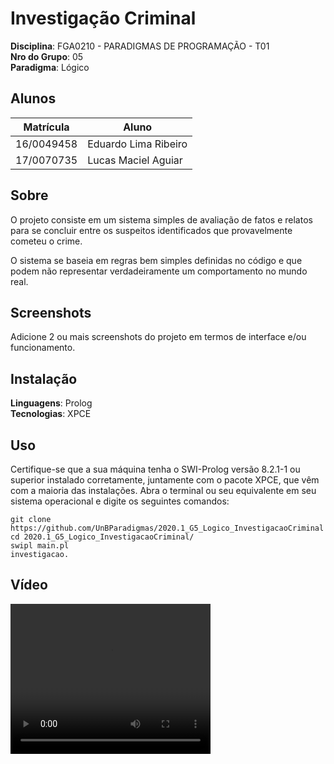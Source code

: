 # Investigação  Criminal

**Disciplina**: FGA0210 - PARADIGMAS DE PROGRAMAÇÃO - T01  
**Nro do Grupo**: 05  
**Paradigma**: Lógico  

## Alunos

|Matrícula | Aluno |
| -- | -- |
| 16/0049458  | Eduardo Lima Ribeiro |
| 17/0070735  | Lucas Maciel Aguiar  |

## Sobre

O projeto consiste em um sistema simples de avaliação de fatos e relatos para se concluir entre os suspeitos identificados que provavelmente cometeu o crime.

O sistema se baseia em regras bem simples definidas no código e que podem não representar verdadeiramente um comportamento no mundo real.

## Screenshots

Adicione 2 ou mais screenshots do projeto em termos de interface e/ou funcionamento.

## Instalação

**Linguagens**: Prolog  
**Tecnologias**: XPCE  

## Uso
Certifique-se que a sua máquina tenha o SWI-Prolog versão 8.2.1-1 ou superior instalado corretamente, juntamente com o pacote XPCE, que vêm com a maioria das instalações.
Abra o terminal ou seu equivalente em seu sistema operacional e digite os seguintes comandos:

    git clone https://github.com/UnBParadigmas/2020.1_G5_Logico_InvestigacaoCriminal
	cd 2020.1_G5_Logico_InvestigacaoCriminal/
	swipl main.pl
	investigacao.


## Vídeo

<video width="320" height="240" controls>
  <source src="./video.mp4" type="video/mp4">
</video>

